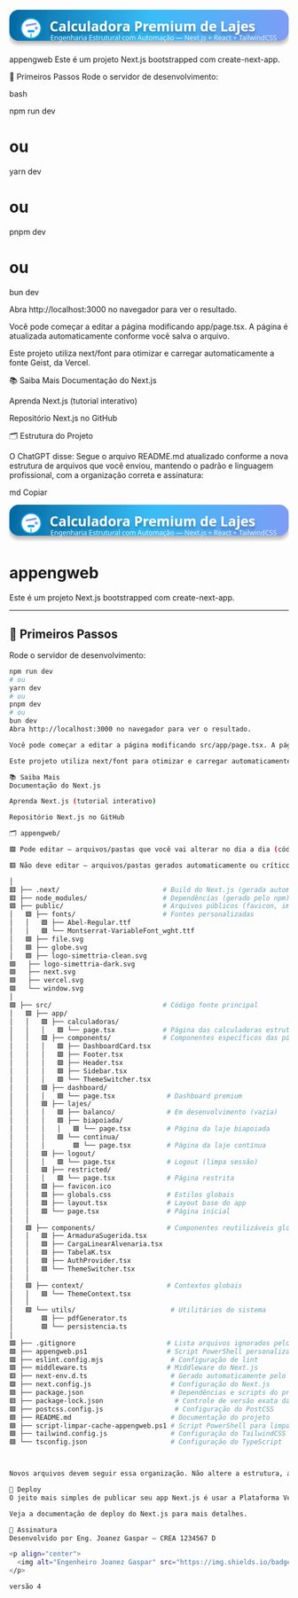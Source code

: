 <!-- Banner premium SVG topo do README.md -->
<p align="center">
  <svg width="100%" height="120" viewBox="0 0 900 120" fill="none" xmlns="http://www.w3.org/2000/svg">
    <defs>
      <linearGradient id="lajepremium" x1="0" y1="0" x2="900" y2="120" gradientUnits="userSpaceOnUse">
        <stop stop-color="#0369a1"/>
        <stop offset="0.5" stop-color="#38bdf8"/>
        <stop offset="1" stop-color="#7f9cf5"/>
      </linearGradient>
      <filter id="shadow" x="-10" y="0" width="920" height="140" filterUnits="userSpaceOnUse">
        <feDropShadow dx="0" dy="10" stdDeviation="6" flood-color="#22222255"/>
      </filter>
    </defs>
    <rect width="900" height="100" rx="30" fill="url(#lajepremium)" filter="url(#shadow)" />
    <!-- Ícone de engenharia estilizado (capacete + régua) -->
    <g>
      <circle cx="70" cy="60" r="32" fill="#fff" stroke="#0ea5e9" stroke-width="4"/>
      <rect x="59" y="65" width="22" height="8" rx="3" fill="#0ea5e9"/>
      <rect x="86" y="53" width="9" height="9" rx="2" fill="#7f9cf5" transform="rotate(35 86 53)"/>
      <rect x="52" y="48" width="36" height="6" rx="2" fill="#7f9cf5" transform="rotate(-10 52 48)"/>
      <rect x="68" y="76" width="4" height="15" rx="2" fill="#38bdf8"/>
    </g>
    <text x="130" y="70" font-size="44" font-family="Segoe UI, Arial, sans-serif" font-weight="bold" fill="#fff" filter="url(#shadow)">
      Calculadora Premium de Lajes
    </text>
    <text x="132" y="98" font-size="22" font-family="Segoe UI, Arial, sans-serif" fill="#e0f2fe">
      Engenharia Estrutural com Automação &mdash; Next.js + React + TailwindCSS
    </text>
  </svg>
</p>


appengweb
Este é um projeto Next.js bootstrapped com create-next-app.

🚀 Primeiros Passos
Rode o servidor de desenvolvimento:

bash

npm run dev
# ou
yarn dev
# ou
pnpm dev
# ou
bun dev

Abra http://localhost:3000 no navegador para ver o resultado.

Você pode começar a editar a página modificando app/page.tsx. A página é atualizada automaticamente conforme você salva o arquivo.

Este projeto utiliza next/font para otimizar e carregar automaticamente a fonte Geist, da Vercel.

📚 Saiba Mais
Documentação do Next.js

Aprenda Next.js (tutorial interativo)

Repositório Next.js no GitHub

🗂️ Estrutura do Projeto

O ChatGPT disse:
Segue o arquivo README.md atualizado conforme a nova estrutura de arquivos que você enviou, mantendo o padrão e linguagem profissional, com a organização correta e assinatura:

md
Copiar
<!-- Banner premium SVG topo do README.md -->
<p align="center">
  <svg width="100%" height="120" viewBox="0 0 900 120" fill="none" xmlns="http://www.w3.org/2000/svg">
    <defs>
      <linearGradient id="lajepremium" x1="0" y1="0" x2="900" y2="120" gradientUnits="userSpaceOnUse">
        <stop stop-color="#0369a1"/>
        <stop offset="0.5" stop-color="#38bdf8"/>
        <stop offset="1" stop-color="#7f9cf5"/>
      </linearGradient>
      <filter id="shadow" x="-10" y="0" width="920" height="140" filterUnits="userSpaceOnUse">
        <feDropShadow dx="0" dy="10" stdDeviation="6" flood-color="#22222255"/>
      </filter>
    </defs>
    <rect width="900" height="100" rx="30" fill="url(#lajepremium)" filter="url(#shadow)" />
    <!-- Ícone de engenharia estilizado (capacete + régua) -->
    <g>
      <circle cx="70" cy="60" r="32" fill="#fff" stroke="#0ea5e9" stroke-width="4"/>
      <rect x="59" y="65" width="22" height="8" rx="3" fill="#0ea5e9"/>
      <rect x="86" y="53" width="9" height="9" rx="2" fill="#7f9cf5" transform="rotate(35 86 53)"/>
      <rect x="52" y="48" width="36" height="6" rx="2" fill="#7f9cf5" transform="rotate(-10 52 48)"/>
      <rect x="68" y="76" width="4" height="15" rx="2" fill="#38bdf8"/>
    </g>
    <text x="130" y="70" font-size="44" font-family="Segoe UI, Arial, sans-serif" font-weight="bold" fill="#fff" filter="url(#shadow)">
      Calculadora Premium de Lajes
    </text>
    <text x="132" y="98" font-size="22" font-family="Segoe UI, Arial, sans-serif" fill="#e0f2fe">
      Engenharia Estrutural com Automação &mdash; Next.js + React + TailwindCSS
    </text>
  </svg>
</p>

# appengweb

Este é um projeto Next.js bootstrapped com create-next-app.

---

## 🚀 Primeiros Passos

Rode o servidor de desenvolvimento:

```bash
npm run dev
# ou
yarn dev
# ou
pnpm dev
# ou
bun dev
Abra http://localhost:3000 no navegador para ver o resultado.

Você pode começar a editar a página modificando src/app/page.tsx. A página é atualizada automaticamente conforme você salva o arquivo.

Este projeto utiliza next/font para otimizar e carregar automaticamente a fonte Geist, da Vercel.

📚 Saiba Mais
Documentação do Next.js

Aprenda Next.js (tutorial interativo)

Repositório Next.js no GitHub

🗂️ appengweb/

🟩 Pode editar — arquivos/pastas que você vai alterar no dia a dia (código, estilos, imagens, configs personalizadas).

🟥 Não deve editar — arquivos/pastas gerados automaticamente ou críticos do sistema, que podem quebrar o projeto se alterados sem necessidade.

│
🟥 ├── .next/                          # Build do Next.js (gerada automaticamente)
🟥 ├── node_modules/                   # Dependências (gerado pelo npm)
🟩 ├── public/                         # Arquivos públicos (favicon, imagens, fontes, etc.)
│   🟩 ├── fonts/                      # Fontes personalizadas
│   │   🟩 ├── Abel-Regular.ttf
│   │   🟩 └── Montserrat-VariableFont_wght.ttf
│   🟩 ├── file.svg
│   🟩 ├── globe.svg
│   🟩 ├── logo-simettria-clean.svg
🟩   ├── logo-simettria-dark.svg
🟩   ├── next.svg
🟩   ├── vercel.svg
🟩   └── window.svg
│
🟩 ├── src/                            # Código fonte principal
│   🟩 ├── app/
│   │   🟩 ├── calculadoras/
│   │   │   🟩 └── page.tsx            # Página das calculadoras estruturais
│   │   🟩 ├── components/             # Componentes específicos das páginas de app
│   │   │   🟩 ├── DashboardCard.tsx
│   │   │   🟩 ├── Footer.tsx
│   │   │   🟩 ├── Header.tsx
│   │   │   🟩 ├── Sidebar.tsx
│   │   │   🟩 └── ThemeSwitcher.tsx
│   │   🟩 ├── dashboard/
│   │   │   🟩 └── page.tsx             # Dashboard premium
│   │   🟩 ├── lajes/
│   │   │   🟩 ├── balanco/             # Em desenvolvimento (vazia)
│   │   │   🟩 ├── biapoiada/
│   │   │   │   🟩 └── page.tsx         # Página da laje biapoiada
│   │   │   🟩 └── continua/
│   │   │       🟩 └── page.tsx         # Página da laje contínua
│   │   🟩 ├── logout/
│   │   │   🟩 └── page.tsx             # Logout (limpa sessão)
│   │   🟩 ├── restricted/
│   │   │   🟩 └── page.tsx             # Página restrita
│   │   🟩 ├── favicon.ico
│   │   🟩 ├── globals.css              # Estilos globais
│   │   🟩 ├── layout.tsx               # Layout base do app
│   │   🟩 └── page.tsx                 # Página inicial
│   │
│   🟩 ├── components/                  # Componentes reutilizáveis globais
│   │   🟩 ├── ArmaduraSugerida.tsx
│   │   🟩 ├── CargaLinearAlvenaria.tsx
│   │   🟩 ├── TabelaK.tsx
│   │   🟩 ├── AuthProvider.tsx
│   │   🟩 └── ThemeSwitcher.tsx
│   │
│   🟩 ├── context/                     # Contextos globais
│   │   🟩 └── ThemeContext.tsx
│   │
│   🟩 └── utils/                        # Utilitários do sistema
│       🟩 ├── pdfGenerator.ts
│       🟩 └── persistencia.ts
│
🟩 ├── .gitignore                       # Lista arquivos ignorados pelo Git
🟩 ├── appengweb.ps1                    # Script PowerShell personalizado
🟩 ├── eslint.config.mjs                 # Configuração de lint
🟩 ├── middleware.ts                    # Middleware do Next.js
🟥 ├── next-env.d.ts                     # Gerado automaticamente pelo Next.js
🟩 ├── next.config.js                    # Configuração do Next.js
🟩 ├── package.json                      # Dependências e scripts do projeto
🟥 ├── package-lock.json                  # Controle de versão exata das libs
🟩 ├── postcss.config.js                  # Configuração do PostCSS
🟩 ├── README.md                         # Documentação do projeto
🟩 ├── script-limpar-cache-appengweb.ps1 # Script PowerShell para limpar cache
🟩 ├── tailwind.config.js                # Configuração do TailwindCSS
🟩 └── tsconfig.json                     # Configuração do TypeScript



Novos arquivos devem seguir essa organização. Não altere a estrutura, apenas expanda conforme o padrão acima.

💼 Deploy
O jeito mais simples de publicar seu app Next.js é usar a Plataforma Vercel.

Veja a documentação de deploy do Next.js para mais detalhes.

👤 Assinatura
Desenvolvido por Eng. Joanez Gaspar – CREA 1234567 D

<p align="center">
  <img alt="Engenheiro Joanez Gaspar" src="https://img.shields.io/badge/👷%20Eng.%20Joanez%20Gaspar-1234567%20D%20CREA-38bdf8?style=for-the-badge&color=0369a1&labelColor=27272a">
</p>

versão 4
